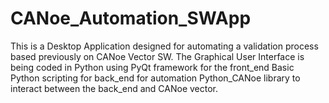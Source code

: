 # CANoe_Automation_SWApp
This is a Desktop Application designed for automating a validation process based previously on CANoe Vector SW.
The Graphical User Interface is being coded in Python using PyQt framework for the front_end
Basic Python scripting for back_end for automation
Python_CANoe library to interact between the back_end and CANoe vector.
